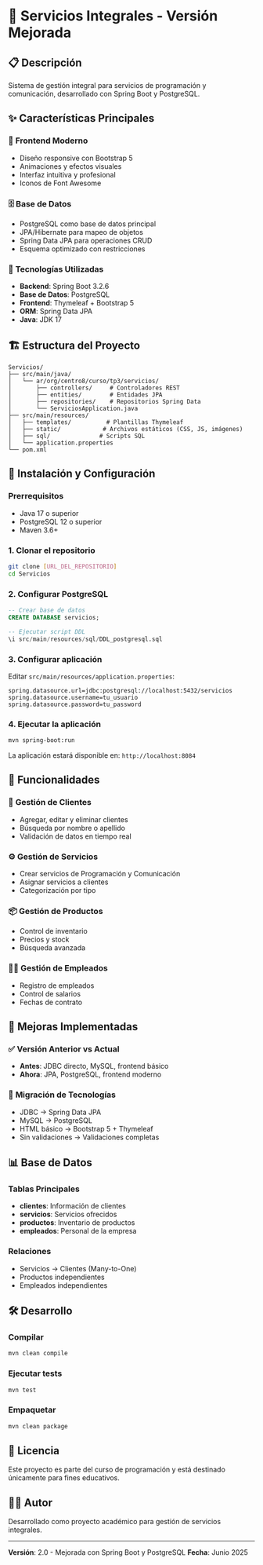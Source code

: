 # 🚀 Servicios Integrales - Versión Mejorada

## 📋 Descripción
Sistema de gestión integral para servicios de programación y comunicación, desarrollado con Spring Boot y PostgreSQL.

## ✨ Características Principales

### 🎨 **Frontend Moderno**
- Diseño responsive con Bootstrap 5
- Animaciones y efectos visuales
- Interfaz intuitiva y profesional
- Iconos de Font Awesome

### 🗄️ **Base de Datos**
- PostgreSQL como base de datos principal
- JPA/Hibernate para mapeo de objetos
- Spring Data JPA para operaciones CRUD
- Esquema optimizado con restricciones

### 🔧 **Tecnologías Utilizadas**
- **Backend**: Spring Boot 3.2.6
- **Base de Datos**: PostgreSQL
- **Frontend**: Thymeleaf + Bootstrap 5
- **ORM**: Spring Data JPA
- **Java**: JDK 17

## 🏗️ Estructura del Proyecto

```
Servicios/
├── src/main/java/
│   └── ar/org/centro8/curso/tp3/servicios/
│       ├── controllers/     # Controladores REST
│       ├── entities/        # Entidades JPA
│       ├── repositories/    # Repositorios Spring Data
│       └── ServiciosApplication.java
├── src/main/resources/
│   ├── templates/          # Plantillas Thymeleaf
│   ├── static/            # Archivos estáticos (CSS, JS, imágenes)
│   ├── sql/              # Scripts SQL
│   └── application.properties
└── pom.xml
```

## 🚀 Instalación y Configuración

### Prerrequisitos
- Java 17 o superior
- PostgreSQL 12 o superior
- Maven 3.6+

### 1. Clonar el repositorio
```bash
git clone [URL_DEL_REPOSITORIO]
cd Servicios
```

### 2. Configurar PostgreSQL
```sql
-- Crear base de datos
CREATE DATABASE servicios;

-- Ejecutar script DDL
\i src/main/resources/sql/DDL_postgresql.sql
```

### 3. Configurar aplicación
Editar `src/main/resources/application.properties`:
```properties
spring.datasource.url=jdbc:postgresql://localhost:5432/servicios
spring.datasource.username=tu_usuario
spring.datasource.password=tu_password
```

### 4. Ejecutar la aplicación
```bash
mvn spring-boot:run
```

La aplicación estará disponible en: `http://localhost:8084`

## 📱 Funcionalidades

### 👥 **Gestión de Clientes**
- Agregar, editar y eliminar clientes
- Búsqueda por nombre o apellido
- Validación de datos en tiempo real

### ⚙️ **Gestión de Servicios**
- Crear servicios de Programación y Comunicación
- Asignar servicios a clientes
- Categorización por tipo

### 📦 **Gestión de Productos**
- Control de inventario
- Precios y stock
- Búsqueda avanzada

### 👨‍💼 **Gestión de Empleados**
- Registro de empleados
- Control de salarios
- Fechas de contrato

## 🎯 Mejoras Implementadas

### ✅ **Versión Anterior vs Actual**
- **Antes**: JDBC directo, MySQL, frontend básico
- **Ahora**: JPA, PostgreSQL, frontend moderno

### 🔄 **Migración de Tecnologías**
- JDBC → Spring Data JPA
- MySQL → PostgreSQL
- HTML básico → Bootstrap 5 + Thymeleaf
- Sin validaciones → Validaciones completas

## 📊 Base de Datos

### Tablas Principales
- **clientes**: Información de clientes
- **servicios**: Servicios ofrecidos
- **productos**: Inventario de productos
- **empleados**: Personal de la empresa

### Relaciones
- Servicios → Clientes (Many-to-One)
- Productos independientes
- Empleados independientes

## 🛠️ Desarrollo

### Compilar
```bash
mvn clean compile
```

### Ejecutar tests
```bash
mvn test
```

### Empaquetar
```bash
mvn clean package
```

## 📝 Licencia
Este proyecto es parte del curso de programación y está destinado únicamente para fines educativos.

## 👨‍💻 Autor
Desarrollado como proyecto académico para gestión de servicios integrales.

---
**Versión**: 2.0 - Mejorada con Spring Boot y PostgreSQL
**Fecha**: Junio 2025
